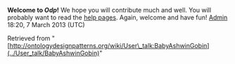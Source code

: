 __Welcome to _Odp_!__ We hope you will contribute much and well. 
You will probably want to read the [help pages](http://ontologydesignpatterns.org/wiki/Help:Contents "Help:Contents"). Again, welcome and have fun! [Admin](../User/ValentinaPresutti "User:ValentinaPresutti") 18:20, 7 March 2013 (UTC)





Retrieved from "[http://ontologydesignpatterns.org/wiki/User\_talk:BabyAshwinGobin](../User_talk/BabyAshwinGobin)"